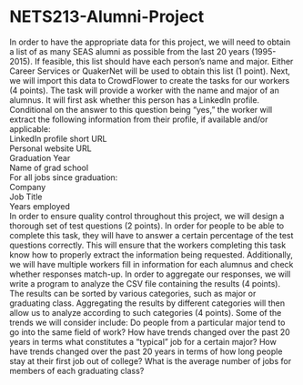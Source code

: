 # NETS213-Alumni-Project

In order to have the appropriate data for this project, we will need to obtain a list of 
as many SEAS alumni as possible from the last 20 years (1995-2015). If feasible, this list 
should have each person’s name and major. Either Career Services or QuakerNet will be used 
to obtain this list (1 point). Next, we will import this data to CrowdFlower to create the tasks for 
our workers (4 points). The task will provide a worker with the name and major of an alumnus. It will 
first ask whether this person has a LinkedIn profile. Conditional on the answer to this 
question being “yes,” the worker will extract the following information from their profile, 
if available and/or applicable: <br />
  LinkedIn profile short URL<br />
  Personal website URL<br />
  Graduation Year<br />
  Name of grad school<br />
  For all jobs since graduation:<br />
     Company<br />
     Job Title<br />
     Years employed<br />
In order to ensure quality control throughout this project, we will design a thorough set 
of test questions (2 points). In order for people to be able to complete this task, they will have to 
answer a certain percentage of the test questions correctly. This will ensure that the 
workers completing this task know how to properly extract the information being requested. 
Additionally, we will have multiple workers fill in information for each alumnus and check 
whether responses match-up. In order to aggregate our responses, we will write a program 
to analyze the CSV file containing the results (4 points). The results can be sorted by various 
categories, such as major or graduating class. Aggregating the results by different 
categories will then allow us to analyze according to such categories (4 points). Some of the trends 
we will consider include: Do people from a particular major tend to go into the same field 
of work? How have trends changed over the past 20 years in terms what constitutes a 
“typical” job for a certain major? How have trends changed over the past 20 years in terms 
of how long people stay at their first job out of college? What is the average number of 
jobs for members of each graduating class?
